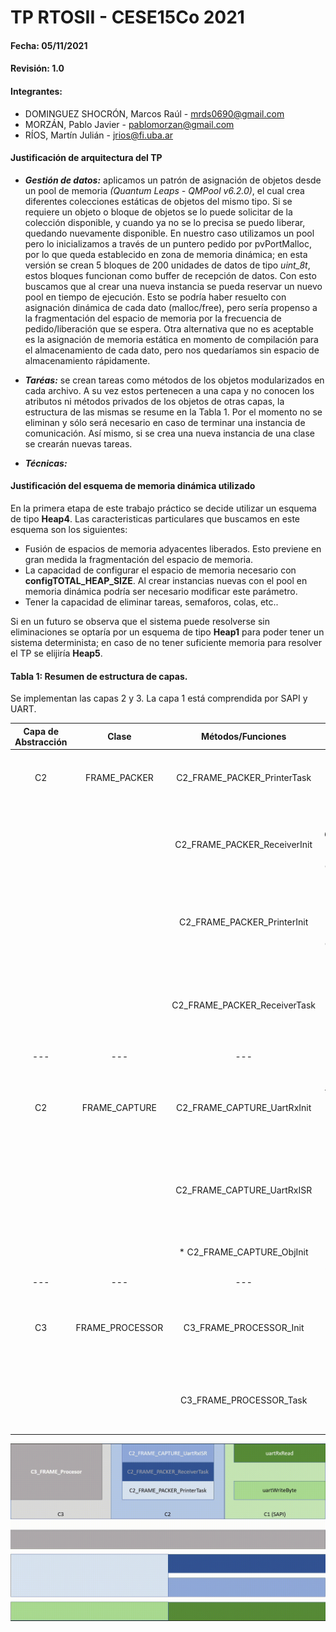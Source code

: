 # TP RTOSII - CESE15Co 2021

#### Fecha: 05/11/2021

#### Revisión: 1.0

#### Integrantes:
- DOMINGUEZ SHOCRÓN, Marcos Raúl - <mrds0690@gmail.com>
- MORZÁN, Pablo Javier - <pablomorzan@gmail.com>
- RÍOS, Martín Julián - <jrios@fi.uba.ar>


#### Justificación de arquitectura del TP
- ***Gestión de datos:*** aplicamos un patrón de asignación de objetos desde un pool de memoria _(Quantum Leaps - QMPool v6.2.0)_, el cual crea diferentes colecciones estáticas de objetos del mismo tipo. Si se requiere un objeto o bloque de objetos se lo puede solicitar de la colección disponible, y cuando ya no se lo precisa se puedo liberar, quedando nuevamente disponible. En nuestro caso utilizamos un pool pero lo inicializamos a través de un puntero pedido por pvPortMalloc, por lo que queda establecido en zona de memoria dinámica; en esta versión se crean 5 bloques de 200 unidades de datos de tipo _uint_8t_, estos bloques funcionan como buffer de recepción de datos. Con esto buscamos que al crear una nueva instancia se pueda reservar un nuevo pool en tiempo de ejecución.
Esto se podría haber resuelto con asignación dinámica de cada dato (malloc/free), pero sería propenso a la fragmentación del espacio de memoria por la frecuencia de pedido/liberación que se espera. Otra alternativa que no es aceptable es la asignación de memoria estática en momento de compilación para el almacenamiento de cada dato, pero nos quedaríamos sin espacio de almacenamiento rápidamente.

- ***Taréas:*** se crean tareas como métodos de los objetos modularizados en cada archivo. A su vez estos pertenecen a una capa y no conocen los atributos ni métodos privados de los objetos de otras capas, la estructura de las mismas se resume en la Tabla 1. Por el momento no se eliminan y sólo será necesario en caso de terminar una instancia de comunicación. Así mismo, si se crea una nueva instancia  de una clase se crearán nuevas tareas.

- ***Técnicas:***


#### Justificación del esquema de memoria dinámica utilizado
En la primera etapa de este trabajo práctico se decide utilizar un esquema de tipo **Heap4**. Las caracteristicas particulares que buscamos en este esquema son los siguientes:
- Fusión de espacios de memoria adyacentes liberados. Esto previene en gran medida la fragmentación del espacio de memoria.
- La capacidad de configurar el espacio de memoria necesario con **configTOTAL_HEAP_SIZE**. Al crear instancias nuevas con el pool en memoria dinámica podría ser necesario modificar este parámetro.
- Tener la capacidad de eliminar tareas, semaforos, colas, etc..

Si en un futuro se observa que el sistema puede resolverse sin eliminaciones se optaría por un esquema de tipo **Heap1** para poder tener un sistema determinista; en caso de no tener suficiente memoria para resolver el TP se elijiría **Heap5**.


#### Tabla 1: Resumen de estructura de capas.
Se implementan las capas 2 y 3. La capa 1 está comprendida por SAPI y UART.

| Capa de Abstracción | Clase          | Métodos/Funciones              | Descripción    |
|:---:                |:---:           |:---:                           |:---:           |
|       C2              |        FRAME_PACKER        |  C2_FRAME_PACKER_PrinterTask   | Recibe el conexto (uart, Queue y bloque pool), imprime el paquete devuelto por la capa 3 agregando ID y CRC de procesamiento y libera el bloque del pool | 
|                   |          |  C2_FRAME_PACKER_ReceiverInit  | Recibe como parámetro el contexto necesario para la tarea _C2_FRAME_PACKER_ReceiverTask_ , carga el contexto en memoria dinámica y la crea pasandole estos datos a través de un puntero a esta. |
|                     |                |  C2_FRAME_PACKER_PrinterInit   | Recibe como parámetro el contexto necesario para la tarea _C2_FRAME_PACKER_PrinterTask_ , carga el contexto en memoria dinámica y la crea pasandole estos datos a través de un puntero a esta. |
|                     |                |  C2_FRAME_PACKER_ReceiverTask  | Recibe el conexto (uart, Queue y bloque pool) y a través de una máquina de estados toma decisiones sobre los datos recibidos. (Chequea SOM y EOM, ªCRC, ªID, envía a cola, ªsepara los datos del paquete) - (ª)Aún no implementados.  |
| --- | --- | --- | --- |
|      C2               |   FRAME_CAPTURE   |  C2_FRAME_CAPTURE_UartRxInit   |Es la funcion que inicializa la UART. Recibe la UART para la transmisión, la funcion de callback para la ISR y un puntero a una estructura de tipo frame_capture_t que contiene el contexto necesario para procesar cada frame. | 
|                   |         |  C2_FRAME_CAPTURE_UartRxISR    | Es la función de callback a ser llamada en cada interrupción UART. Se utiliza el contexto pasado en la estructura frame_capture_t para decidir que hacer con el dato recibido que generó la interrupción. |
|                     |                |  \* C2_FRAME_CAPTURE_ObjInit     | Inicializa el frame para la captura. Recibe el puntero al pool y la variable de tipo uartMap_t por la que se establece la comunicación. |
| --- | --- | --- | --- |
|     C3                 |    FRAME_PROCESSOR   |  C3_FRAME_PROCESSOR_Init  |  Esta función recibe desde el main cual es la uart que se usa para la instancia, pide espacio para el pool e inicia la tarea para procesar el dato recibido enviandole un puntero al contexto recién generado  | 
|                  |          |  C3_FRAME_PROCESSOR_Task       |    Procesa el dato recibido, valida el frame y manda información formateada de vuelta a la capa 2 para agregar ID y CRC, y luego ser enviada por C2_FRAME_PACKER_PrinterTask |

![alt text](https://raw.githubusercontent.com/mrds90/Entregas_RTOS_II/main/images/frame_trip.gif?token=ADRJ3NHL3PVPWMT6PZXH6QTBQ27XM)